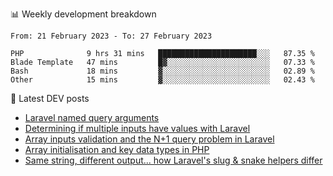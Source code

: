 📊 Weekly development breakdown
<!--START_SECTION:waka-->

```text
From: 21 February 2023 - To: 27 February 2023

PHP              9 hrs 31 mins   ██████████████████████░░░   87.35 %
Blade Template   47 mins         █▓░░░░░░░░░░░░░░░░░░░░░░░   07.33 %
Bash             18 mins         ▓░░░░░░░░░░░░░░░░░░░░░░░░   02.89 %
Other            15 mins         ▓░░░░░░░░░░░░░░░░░░░░░░░░   02.43 %
```

<!--END_SECTION:waka-->

📕 Latest DEV posts
<!-- BLOG-POST-LIST:START -->
- [Laravel named query arguments](https://dev.to/michaelvickersuk/laravel-named-query-arguments-28kd)
- [Determining if multiple inputs have values with Laravel](https://dev.to/michaelvickersuk/determining-if-multiple-inputs-have-values-with-laravel-km6)
- [Array inputs validation and the N+1 query problem in Laravel](https://dev.to/michaelvickersuk/array-inputs-validation-and-the-n1-query-problem-in-laravel-2agb)
- [Array initialisation and key data types in PHP](https://dev.to/michaelvickersuk/array-initialisation-and-key-data-types-in-php-1e5b)
- [Same string, different output... how Laravel&#39;s slug &amp; snake helpers differ](https://dev.to/michaelvickersuk/same-string-different-output-how-laravels-slug-snake-helpers-differ-1ccj)
<!-- BLOG-POST-LIST:END -->
